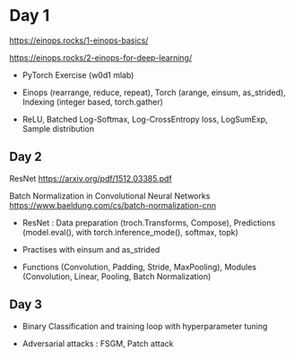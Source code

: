 # Day 1 

https://einops.rocks/1-einops-basics/

https://einops.rocks/2-einops-for-deep-learning/

- PyTorch Exercise (w0d1 mlab)

- Einops (rearrange, reduce, repeat), Torch (arange, einsum, as_strided), Indexing (integer based, torch.gather)

- ReLU, Batched Log-Softmax, Log-CrossEntropy loss, LogSumExp, Sample distribution

## Day 2

ResNet https://arxiv.org/pdf/1512.03385.pdf

Batch Normalization in Convolutional Neural Networks  https://www.baeldung.com/cs/batch-normalization-cnn

- ResNet : Data preparation (troch.Transforms, Compose), Predictions (model.eval(), with torch.inference_mode(), softmax, topk)

- Practises with einsum and as_strided

- Functions (Convolution, Padding, Stride, MaxPooling), Modules (Convolution, Linear, Pooling, Batch Normalization)


## Day 3 

- Binary Classification and training loop with hyperparameter tuning

- Adversarial attacks : FSGM, Patch attack
